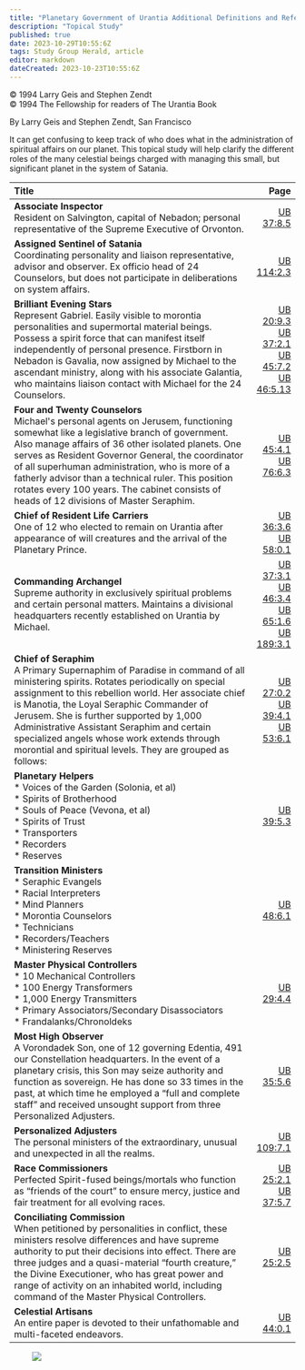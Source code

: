 ```yaml
---
title: "Planetary Government of Urantia Additional Definitions and References"
description: "Topical Study"
published: true
date: 2023-10-29T10:55:6Z
tags: Study Group Herald, article
editor: markdown
dateCreated: 2023-10-23T10:55:6Z
---
```


<p class="v-card v-sheet theme--light gray lighten-3 px-2">© 1994 Larry Geis and Stephen Zendt<br>© 1994 The Fellowship for readers of The Urantia Book</p>

By Larry Geis and Stephen Zendt, San Francisco

It can get confusing to keep track of who does what in the administration of spiritual affairs on our planet. This topical study will help clarify the different roles of the many celestial beings charged with managing this small, but significant planet in the system of Satania.

Title | Page
:--- | ---:
**Associate Inspector**<br>Resident on Salvington, capital of Nebadon; personal representative of the Supreme Executive of Orvonton. | [UB 37:8.5](/en/The_Urantia_Book/37#p8_5)
**Assigned Sentinel of Satania**<br>Coordinating personality and liaison representative, advisor and observer. Ex officio head of 24 Counselors, but does not participate in deliberations on system affairs. | [UB 114:2.3](/en/The_Urantia_Book/114#p2_3)
**Brilliant Evening Stars**<br>Represent Gabriel. Easily visible to morontia personalities and supermortal material beings. Possess a spirit force that can manifest itself independently of personal presence. Firstborn in Nebadon is Gavalia, now assigned by Michael to the ascendant ministry, along with his associate Galantia, who maintains liaison contact with Michael for the 24 Counselors. | [UB 20:9.3](/en/The_Urantia_Book/20#p9_3)<br>[UB 37:2.1](/en/The_Urantia_Book/37#p2_1)<br>[UB 45:7.2](/en/The_Urantia_Book/45#p7_2)<br>[UB 46:5.13](/en/The_Urantia_Book/46#p5_13)
**Four and Twenty Counselors**<br>Michael's personal agents on Jerusem, functioning somewhat like a legislative branch of government. Also manage affairs of 36 other isolated planets. One serves as Resident Governor General, the coordinator of all superhuman administration, who is more of a fatherly advisor than a technical ruler. This position rotates every 100 years. The cabinet consists of heads of 12 divisions of Master Seraphim. | [UB 45:4.1](/en/The_Urantia_Book/45#p4_1)<br>[UB 76:6.3](/en/The_Urantia_Book/76#p6_3)
**Chief of Resident Life Carriers**<br>One of 12 who elected to remain on Urantia after appearance of will creatures and the arrival of the Planetary Prince. | [UB 36:3.6](/en/The_Urantia_Book/36#p3_6)<br>[UB 58:0.1](/en/The_Urantia_Book/58#p0_1)
**Commanding Archangel**<br>Supreme authority in exclusively spiritual problems and certain personal matters. Maintains a divisional headquarters recently established on Urantia by Michael. | [UB 37:3.1](/en/The_Urantia_Book/37#p3_1)<br>[UB 46:3.4](/en/The_Urantia_Book/46#p3_4)<br>[UB 65:1.6](/en/The_Urantia_Book/65#p1_6)<br>[UB 189:3.1](/en/The_Urantia_Book/189#p3_1)
**Chief of Seraphim**<br>A Primary Supernaphim of Paradise in command of all ministering spirits. Rotates periodically on special assignment to this rebellion world. Her associate chief is Manotia, the Loyal Seraphic Commander of Jerusem. She is further supported by 1,000 Administrative Assistant Seraphim and certain specialized angels whose work extends through morontial and spiritual levels. They are grouped as follows: | [UB 27:0.2](/en/The_Urantia_Book/27#p0_2)<br>[UB 39:4.1](/en/The_Urantia_Book/39#p4_1)<br>[UB 53:6.1](/en/The_Urantia_Book/53#p6_1)
**Planetary Helpers**<br>\* Voices of the Garden (Solonia, et al)<br>\* Spirits of Brotherhood<br>\* Souls of Peace (Vevona, et al)<br>\* Spirits of Trust<br>\* Transporters<br>\* Recorders<br>\* Reserves<br> | [UB 39:5.3](/en/The_Urantia_Book/39#p5_3)
**Transition Ministers**<br>\* Seraphic Evangels<br>\* Racial Interpreters<br>\* Mind Planners<br>\* Morontia Counselors<br>\* Technicians<br>\* Recorders/Teachers<br>\* Ministering Reserves<br>| [UB 48:6.1](/en/The_Urantia_Book/48#p6_1)
**Master Physical Controllers**<br>\* 10 Mechanical Controllers<br>\* 100 Energy Transformers<br>\* 1,000 Energy Transmitters<br>\* Primary Associators/Secondary Disassociators<br>\* Frandalanks/Chronoldeks<br> | [UB 29:4.4](/en/The_Urantia_Book/29#p4_4)
**Most High Observer**<br>A Vorondadek Son, one of 12 governing Edentia, 491 our Constellation headquarters. In the event of a planetary crisis, this Son may seize authority and function as sovereign. He has done so 33 times in the past, at which time he employed a “full and complete staff” and received unsought support from three Personalized Adjusters. | [UB 35:5.6](/en/The_Urantia_Book/35#p5_6)
**Personalized Adjusters**<br>The personal ministers of the extraordinary, unusual and unexpected in all the realms. | [UB 109:7.1](/en/The_Urantia_Book/109#p7_1)
**Race Commissioners**<br>Perfected Spirit-fused beings/mortals who function as “friends of the court” to ensure mercy, justice and fair treatment for all evolving races. | [UB 25:2.1](/en/The_Urantia_Book/25#p2_1)<br>[UB 37:5.7](/en/The_Urantia_Book/37#p5_7)
**Conciliating Commission**<br>When petitioned by personalities in conflict, these ministers resolve differences and have supreme authority to put their decisions into effect. There are three judges and a quasi-material “fourth creature,” the Divine Executioner, who has great power and range of activity on an inhabited world, including command of the Master Physical Controllers. | [UB 25:2.5](/en/The_Urantia_Book/25#p2_5)
**Celestial Artisans**<br>An entire paper is devoted to their unfathomable and multi-faceted endeavors. | [UB 44:0.1](/en/The_Urantia_Book/44#p0_1)

<figure id="Figure_1" class="image urantiapedia">
<img src="/image/article/Study_Group_Herald/Urantia_Planetary_Government.jpg">
</figure>